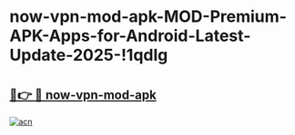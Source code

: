 # now-vpn-mod-apk-MOD-Premium-APK-Apps-for-Android-Latest-Update-2025-!1qdlg

# <h2><a href="https://8z5il3.esa.edu.pl?title=now-vpn-mod-apk&ref=1qdlg">🔗👉 🔴 now-vpn-mod-apk</a></h2>

[![acn](https://github.com/user-attachments/assets/0f9c940e-d8b0-45ae-aac7-cd30a18b3e1c)](https://8z5il3.esa.edu.pl?title=now-vpn-mod-apk&ref=1qdlg)

